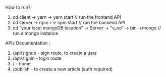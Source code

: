 ﻿How to run? 
1. cd client -> yarn -> yarn start  // run the frontend API
2. cd server -> npm i -> npm start    // run the backend API
3. cd “your local mongoDB location” -> Server -> “v_no” -> bin ->mongo // run a mongo instance




APIs Documentation :


1. /api/signup - sign route, to create a user
2. /api/signin - login route 
3. / - home 
4. /publish - to create a new article (auth required)

